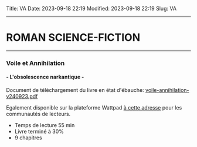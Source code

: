 Title: VA
Date: 2023-09-18 22:19
Modified: 2023-09-18 22:19
Slug: VA

-------------------------
# ROMAN SCIENCE-FICTION #
-------------------------

### Voile et Annihilation
#### - L'obsolescence narkantique -

Document de téléchargement du livre en état d'ébauche: [voile-annihilation-v240923.pdf](https://mega.nz/file/1sAy3DIB#x2JYlNAKHqJfutB9wkUBeMEWSjNA__-UQwBmnJi5b2w)

Egalement disponible sur la plateforme Wattpad [à cette adresse](https://www.wattpad.com/story/352807815-voile-et-annihilation-l%27obsolescence-narkantique) pour les communautés de lecteurs.

* Temps de lecture 55 min
* Livre terminé à 30%
* 9 chapitres
